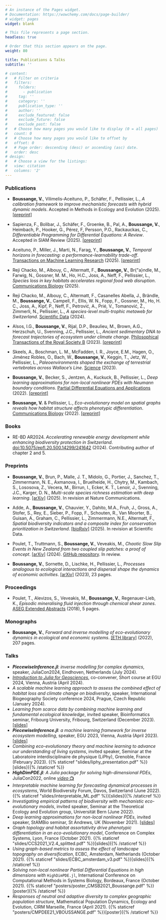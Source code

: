 ```yaml
---
# An instance of the Pages widget.
# Documentation: https://wowchemy.com/docs/page-builder/
# widget: pages
widget: blank

# This file represents a page section.
headless: true

# Order that this section appears on the page.
weight: 80

title: Publications & Talks
subtitle: ''

# content:
#   # Filter on criteria
#   filters:
#     folders:
#       - publication
#     tag: ''
#     category: ''
#     publication_type: ''
#     author: ''
#     exclude_featured: false
#     exclude_future: false
#     exclude_past: false
#   # Choose how many pages you would like to display (0 = all pages)
#   count: 0
#   # Choose how many pages you would like to offset by
#   offset: 0
#   # Page order: descending (desc) or ascending (asc) date.
#   order: desc
# design:
#   # Choose a view for the listings:
#   view: citation
#   columns: '2'
---
```


### Publications
- **Boussange, V.**, Vilimelis-Aceituno, P., Schäfer, F., Pellissier, L., _A calibration framework to improve mechanistic forecasts with hybrid dynamic models_. Accepted in Methods in Ecology and Evolution (2025). [[preprint]](https://www.biorxiv.org/content/10.1101/2022.07.25.501365v2)

-  Sapienza, F., Bolibar, J., Schäfer, F., Groenke, B., Pal, A., **Boussange, V.**, Heimbach, P., Hooker, G., Pérez, F, Persson, P.O., Rackauckas, C., _Differentiable Programming for Differential Equations: A Review_. Accepted in SIAM Review (2025). [[preprint]](https://arxiv.org/abs/2406.09699)


- Aceituno, P., Miller, J., Marti, N., Farag, Y., **Boussange, V.**, _Temporal horizons in forecasting: a performance-learnability trade-off_. [Transactions on Machine Learning Research](https://openreview.net/pdf?id=BeudQIxT1R) (2025). [[preprint]](https://arxiv.org/abs/2506.03889)

- Reji Chacko, M., Albouy, C., Altermatt, F., **Boussange, V.**, Br{"a}ndle, M., Farwig, N., Gossner, M. M., Ho, H.C., Joss, A., Neff, F., Pellissier, L., _Species loss in key habitats accelerates regional food web disruption_. [Communications Biology](https://doi.org/10.1038/s42003-025-08396-y) (2025).

- Reji Chacko, M., Albouy, C., Altermatt, F., Casanelles Abella, J., Brändle, M., **Boussange, V.**, Campell, F., Ellis, W. N., Fopp, F., Gossner, M., Ho, H. C., Joss, A., Kipf, P., Neff, F., Petrović, A., Prié, V., Tomanović, Ž., Zimmerli, N., Pellissier, L., _A species-level multi-trophic metaweb for Switzerland_. [Scientific Data](https://doi.org/10.1038/s41597-025-05487-7) (2024).


- Alsos, I.G., **Boussange, V.**, Rijal, D.P., Beaulieu, M., Brown, A.G., Herzschuh, U., Svenning, J.C., Pellissier, L., _Ancient sedimentary DNA to forecast trajectories of ecosystem under climate change_. [Philosophical Transactions of the Royal Society B](http://doi.org/10.1098/rstb.2023.0017) (2023). [[preprint]](https://www.researchsquare.com/article/rs-3542192/v1)

- Skeels, A., Boschman, L. M., McFadden, I. R., Joyce, E.M., Hagen, O., Jiménez Robles, O., Bach, W., **Boussange, V.**, Keggin, T., Jetz, W., Pellissier, L., _Paleoenvironments shaped the exchange of terrestrial vertebrates across Wallace’s Line_. [Science](https://www.science.org/doi/10.1126/science.adf7122) (2023).

- **Boussange, V.**, Becker, S., Jentzen, A., Kuckuck, B., Pellissier, L., _Deep learning approximations for non-local nonlinear PDEs with Neumann boundary conditions_. [Partial Differential Equations and Applications](https://link.springer.com/article/10.1007/s42985-023-00244-0) (2022). [[preprint]](https://arxiv.org/abs/2205.03672)

- **Boussange, V.** & Pellissier, L., _Eco-evolutionary model on spatial graphs reveals how habitat structure affects phenotypic differentiation_. [Communications Biology](https://doi.org/10.1038/s42003-022-03595-3) (2022). [[preprint]](https://www.biorxiv.org/content/10.1101/2021.07.06.451404.abstract)

### Books

- RE-BD AR2024. *Accelerating renewable energy development while enhancing biodiversity protection in Switzerland*. [doi:10.5075/epfl.20.500.14299/241642](https://infoscience.epfl.ch/handle/20.500.14299/241642) (2024). Contributing author of chapter 2 and 5.

### Preprints
- **Boussange, V.**, Brun, P., Malle, J. T., Midolo, G., Portier, J., Sanchez, T., Zimmermann, N. E., Axmanova, I., Bruelheide, H., Chytry, M., Kambach, S., Lososova, Z., Vecera, M., Birrun, I., Ecker, K. T., Lenoir, J., Svenning, J.C., Karger, D. N., _Multi-scale species richness estimation with deep learning_. [[arXiv]](https://arxiv.org/abs/2507.06358) (2025). In revision at Nature Communications.

- Adde, A., **Boussange, V.**, Chauvier, Y., Dahito, M.A., Fruh, J., Gross, A., Stofer, S., Rey, E., Sieber, P., Fopp, F., Schouten, R., Van Moorter, B., Guisan, A., Graham, C., Pellissier, L., Zimmermann, N.E., Altermatt, F., _Spatial biodiversity indicators and a composite index for conservation prioritization in Switzerland_. [[bioRxiv]](https://doi.org/10.1101/2025.06.10.657334) (2025). In revision at Scientific Data.

- Poulet, T., Truttmann,  S., **Boussange, V.**, Veveakis, M., *Chaotic Slow Slip Events in New Zealand from two coupled slip patches: a proof of concept*. [[arXiv]](https://arxiv.org/abs/2411.01688) (2024). [GitHub repository](https://github.com/vboussange/coupledOscillators). In review.

- **Boussange, V.**, Sornette, D., Lischke, H., Pellissier, L., _Processes analogous to ecological interactions and dispersal shape the dynamics of economic activities_. [[arXiv]](https://arxiv.org/abs/2301.09486) (2023), 23 pages.

### Proceedings

- Poulet, T., Alevizos, S., Veveakis, M., **Boussange, V.**, Regenauer-Lieb, K., _Episodic mineralising fluid injection through chemical shear zones_. [ASEG Extended Abstracts](https://www.biorxiv.org/content/10.1101/2021.07.06.451404.abstract) (2018), 5 pages.

### Monographs
- **Boussange, V.**, _Forward and inverse modelling of eco-evolutionary dynamics in ecological and economic systems_. [[ETH library]](https://doi.org/10.3929/ethz-b-000598848) (2022), 207 pages.

### Talks
- _**PiecewiseInference.jl**: inverse modelling for complex dynamics_, speaker, JuliaCon2024, Eindhoven, Netherlands (July 2024).
- [_Introduction to Julia for Geosciences_](https://meetingorganizer.copernicus.org/EGU24/session/49443), co-convener, Short course at EGU 2024, Vienna, Austria (April 2024).
- _A scalable machine learning approach to assess the combined effect of habitat loss and climate change on biodiversity_, speaker, International Biogeography Society conference 2024, Prague, Czech Republic (January 2024).
- _Learning from scarce data by combining machine learning and fundamental ecological knowledge_, invited speaker, Bioinformatics seminar, Fribourg University, Fribourg, Switzerland (December 2023). [[slides]](slides/wegmann_presentation_compressed.pdf)
- _**PiecewiseInference.jl**: a machine learning framework for inverse ecosystem modelling_, speaker, EGU 2023, Vienna, Austria (April 2023). [[slides]](slides/EGU2023.pdf)
- _Combining eco-evolutionary theory and machine learning to advance our understanding of living systems_, invited speaker, Seminar at the Laboratoire interdisciplinaire de physique (LiPhy), Grenoble, France (February 2023). {{% staticref "slides/liphy_presentation.pdf" %}}[slides]{{% /staticref %}}
- _**HighDimPDE.jl**: A Julia package for solving high-dimensional PDEs_, JuliaCon2022, online [*video* 📺](https://youtu.be/4sXqGhhknT4)
- _Interpretable machine learning for forecasting dynamical processes in ecosystems_, World Biodiversity Forum, Davos, Switzerland (June 2022). {{% staticref "slides/interpretable_ML.pdf" %}}[slides]{{% /staticref %}}
- _Investigating empirical patterns of biodiversity with mechanistic eco-evolutionary models_, invited speaker, Seminar at the Theoretical Ecology and Evolution group, Universität Bern (June 2022).
- _Deep learning approximations for non-local nonlinear PDEs_, invited speaker, StAMBio seminar, St Andrews, UK (November 2021). [[slides]]({{site.url}}/files/slides/CCS2021_V2.4_splitted.pdf) 
- _Graph topology and habitat assortativity drive phenotypic differentiation in an eco-evolutionary model_, Conference on Complex Systems, Lyon, France (October 2021). {{% staticref "slides/CCS2021_V2.4_splitted.pdf" %}}[slides]{{% /staticref %}}
- _Using graph-based metrics to assess the effect of landscape topography on diversification_, ECBC, Amsterdam, Netherlands (October 2021). {{% staticref "slides/ECBC_amsterdam_v3.pdf" %}}[slides]{{% /staticref %}}
- _Solving non-local nonlinear Partial Differential Equations in high dimensions with_ `HighDimPDE.jl`, International Conference on Computational Methods in Systems Biology, Bordeaux, France (October 2021). {{% staticref "posters/poster_CMSB2021_Boussange.pdf" %}}[poster]{{% /staticref %}}
- _Responses of neutral and adaptive diversity to complex geographic population structure_, Mathematical Population Dynamics, Ecology and Evolution, CIRM Marseille, France (April 2021). {{% staticref "posters/CMPDEE21_VBOUSSANGE.pdf" %}}[poster]{{% /staticref %}}


